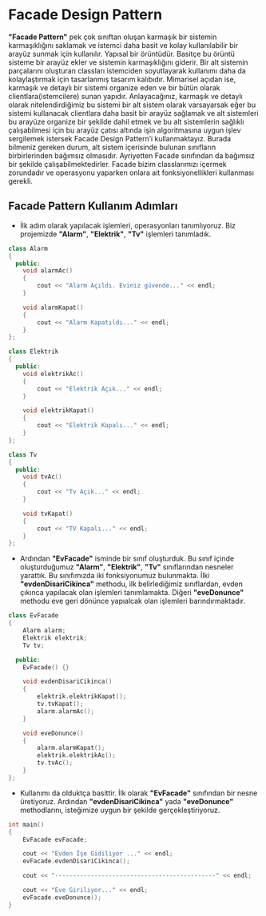 # Facade Design Pattern

**"Facade Pattern"** pek çok sınıftan oluşan karmaşık bir sistemin karmaşıklığını saklamak ve istemci daha basit ve kolay kullanılabilir bir arayüz sunmak için kullanılır. Yapısal bir örüntüdür. Basitçe bu örüntü sisteme bir arayüz ekler ve sistemin karmaşıklığını giderir. 
Bir alt sistemin parçalarını oluşturan classları istemciden soyutlayarak kullanımı daha da kolaylaştırmak için tasarlanmış tasarım kalıbıdır. Mimarisel açıdan ise, karmaşık ve detaylı bir sistemi organize eden ve bir bütün olarak clientlara(istemcilere) sunan yapıdır. Anlayacağınız, karmaşık ve detaylı olarak nitelendirdiğimiz bu sistemi bir alt sistem olarak varsayarsak eğer bu sistemi kullanacak clientlara daha basit bir arayüz sağlamak ve alt sistemleri bu arayüze organize bir şekilde dahil etmek ve bu alt sistemlerin sağlıklı çalışabilmesi için bu arayüz çatısı altında işin algoritmasına uygun işlev sergilemek istersek Facade Design Pattern’i kullanmaktayız.
Burada bilmeniz gereken durum, alt sistem içerisinde bulunan sınıfların birbirlerinden bağımsız olmasıdır. Ayriyetten Facade sınıfından da bağımsız bir şekilde çalışabilmektedirler.
Facade bizim classlarımızı içermek zorundadır ve operasyonu yaparken onlara ait fonksiyonellikleri kullanması gerekli.

## Facade Pattern Kullanım Adımları

* İlk adım olarak yapılacak işlemleri, operasyonları tanımlıyoruz. Biz projemizde **"Alarm"**, **"Elektrik"**, **"Tv"** işlemleri tanımladık.

```cpp
class Alarm
{
  public:
    void alarmAc()
    {
        cout << "Alarm Açıldı. Eviniz güvende..." << endl;
    }

    void alarmKapat()
    {
        cout << "Alarm Kapatıldı..." << endl;
    }
};

class Elektrik
{
  public:
    void elektrikAc()
    {
        cout << "Elektrik Açık..." << endl;
    }

    void elektrikKapat()
    {
        cout << "Elektrik Kapalı..." << endl;
    }
};

class Tv
{
  public:
    void tvAc()
    {
        cout << "Tv Açık..." << endl;
    }

    void tvKapat()
    {
        cout << "TV Kapalı..." << endl;
    }
};

```

* Ardından **"EvFacade"** isminde bir sınıf oluşturduk. Bu sınıf içinde oluşturduğumuz **"Alarm"**, **"Elektrik"**, **"Tv"** sınıflarından nesneler yarattık. Bu sınıfımızda iki fonksiyonumuz bulunmakta. İlki **"evdenDisariCikinca"** methodu, ilk belirlediğimiz sınıflardan, evden çıkınca yapılacak olan işlemleri tanımlamakta. Diğeri **"eveDonunce"** methodu eve geri dönünce yapıalcak olan işlemleri barındırmaktadır.

```cpp
class EvFacade
{
    Alarm alarm;
    Elektrik elektrik;
    Tv tv;

  public:
    EvFacade() {}

    void evdenDisariCikinca()
    {
        elektrik.elektrikKapat();
        tv.tvKapat();
        alarm.alarmAc();
    }

    void eveDonunce()
    {
        alarm.alarmKapat();
        elektrik.elektrikAc();
        tv.tvAc();
    }
};
```

* Kullanımı da olduktça basittir. İlk olarak **"EvFacade"** sınıfından bir nesne üretiyoruz. Ardından **"evdenDisariCikinca"** yada **"eveDonunce"** methodlarını, isteğimize uygun bir şekilde gerçekleştiriyoruz.

```cpp
int main()
{
    EvFacade evFacade;

    cout << "Evden İşe Gidiliyor ..." << endl;
    evFacade.evdenDisariCikinca();

    cout << "---------------------------------------------" << endl;

    cout << "Eve Giriliyor..." << endl;
    evFacade.eveDonunce();
}

```